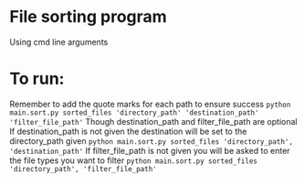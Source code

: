 # File sorting program

Using cmd line arguments 


# To run:
Remember to add the quote marks for each path to ensure success
`python main.sort.py sorted_files 'directory_path' 'destination_path' 'filter_file_path'`
Though destination_path and filter_file_path are optional
If destination_path is not given the destination will be set to the directory_path given
`python main.sort.py sorted_files 'directory_path', 'destination_path'`
If filter_file_path is not given you will be asked to enter the file types you want to filter
`python main.sort.py sorted_files 'directory_path', 'filter_file_path'`
